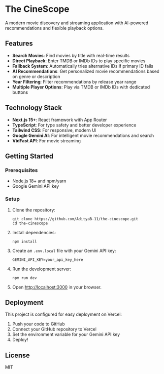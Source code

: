 # The CineScope

A modern movie discovery and streaming application with AI-powered recommendations and flexible playback options.

## Features

- **Search Movies**: Find movies by title with real-time results
- **Direct Playback**: Enter TMDB or IMDb IDs to play specific movies
- **Fallback System**: Automatically tries alternative IDs if primary ID fails
- **AI Recommendations**: Get personalized movie recommendations based on genre or description
- **Year Filtering**: Filter recommendations by release year range
- **Multiple Player Options**: Play via TMDB or IMDb IDs with dedicated buttons

## Technology Stack

- **Next.js 15+**: React framework with App Router
- **TypeScript**: For type safety and better developer experience
- **Tailwind CSS**: For responsive, modern UI
- **Google Gemini AI**: For intelligent movie recommendations and search
- **VidFast API**: For movie streaming

## Getting Started

### Prerequisites

- Node.js 18+ and npm/yarn
- Google Gemini API key

### Setup

1. Clone the repository:
   ```
   git clone https://github.com/AdityaB-11/the-cinescope.git
   cd the-cinescope
   ```

2. Install dependencies:
   ```
   npm install
   ```

3. Create an `.env.local` file with your Gemini API key:
   ```
   GEMINI_API_KEY=your_api_key_here
   ```

4. Run the development server:
   ```
   npm run dev
   ```

5. Open [http://localhost:3000](http://localhost:3000) in your browser.

## Deployment

This project is configured for easy deployment on Vercel:

1. Push your code to GitHub
2. Connect your GitHub repository to Vercel
3. Set the environment variable for your Gemini API key
4. Deploy!

## License

MIT
